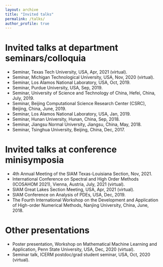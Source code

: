 ```yaml
---
layout: archive
title: "Invited talks"
permalink: /talks/
author_profile: true
---
```

Invited talks at department seminars/colloquia
======
- Seminar, Texas Tech University, USA, Apr, 2021 (virtual).
- Seminar, Michigan Technological University, USA, Nov, 2020 (virtual).    
- Seminar, Los Alamos National Laboratory, USA, Oct, 2019.
- Seminar, Purdue University, USA, Sep, 2019.
- Seminar, University of Science and Technology of China, Hefei, China, July, 2019.
- Seminar, Beijing Computational Science Research Center (CSRC), Beijing, China, June, 2019.
- Seminar, Los Alamos National Laboratory, USA, Jan, 2019.
- Seminar, Hunan University, Hunan, China, Sep, 2018.
- Seminar, Jiangsu Normal University, Jiangsu, China, May, 2018.
- Seminar, Tsinghua University, Beijing, China, Dec, 2017.

Invited talks at conference minisymposia
======
- 4th Annual Meeting of the SIAM Texas-Louisiana Section, Nov, 2021.
- International Conference on Spectral and High Order Methods (ICOSAHOM 2021), Vienna, Austria, July, 2021 (virtual).
- SIAM Great Lakes Section Meeting, USA, Apr, 2021 (virtual).
- SIAM Conference on Analysis of PDEs, USA, Dec, 2019.
- The Fourth International Workshop on the Development and Application of High-order Numerical Methods, Nanjing University, China, June, 2018.

Other presentations
======
- Poster presentation, Workshop on Mathematical Machine Learning and Application, Penn State University, USA, Dec, 2020 (virtual).
- Seminar talk, ICERM postdoc/grad student seminar, USA, Oct, 2020 (virtual).
